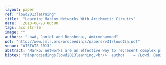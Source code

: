 ```yaml
---
layout: paper
ref: "lowd2013learning"
title:  "Learning Markov Networks With Arithmetic Circuits"
date:   2013-08-28 00:00
tags: acs str-le
image: ""
authors: "Lowd, Daniel and Rooshenas, Amirmohammad"
pdf: "http://www.jmlr.org/proceedings/papers/v31/lowd13a.pdf"
venue: "AISTATS 2013"
abstract: "Markov networks are an effective way to represent complex probability distributions. However, learning their structure and parameters or using them to answer queries is typically intractable. One approach to making learning and inference tractable is to use approximations, such as pseudo-likelihood or approximate inference. An alternate approach is to use a restricted class of models where exact inference is always efficient. Previous work has explored low treewidth models, models with tree-structured features, and latent variable models. In this paper, we introduce ACMN, the first ever method for learning efficient Markov networks with arbitrary conjunctive features. The secret to ACMN’s greater flexibility is its use of arithmetic circuits, a linear-time inference representation that can handle many high treewidth models by exploiting local structure. ACMN uses the size of the corresponding arithmetic circuit as a learning bias, allowing it to trade off accuracy and inference complexity. In experiments on 12 standard datasets, the tractable models learned by ACMN are more accurate than both tractable models learned by other algorithms and approximate inference in intractable models."
bibtex: "@inproceedings{lowd2013learning,<br/>  author    = {Lowd, Daniel and Rooshenas, Amirmohammad},<br/>  title     = {Learning Markov Networks With Arithmetic Circuits},<br/>  booktitle = {{AISTATS}},<br/>  series    = {{JMLR} Workshop and Conference Proceedings},<br/>  volume    = {31},<br/>  pages     = {406--414},<br/>  publisher = {JMLR.org},<br/>  year      = {2013}<br/>}"
---
```

